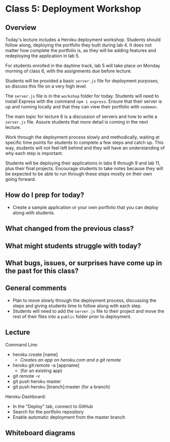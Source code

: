 # Class 5: Deployment Workshop 

## Overview

Today's lecture includes a Heroku deployment workshop. Students should follow along, deploying the portfolio they built during lab 4. It does not matter how complete the portfolio is, as they will be adding features and redeploying the application in lab 5. 

For students enrolled in the daytime track, lab 5 will take place on Monday morning of class 6, with the assignments due before lecture.

Students will be provided a basic `server.js` file for deployment purposes, so discuss this file on a very high level. 

The `server.js` file is in the `workshop` folder for today. Students will need to install Express with the command `npm i express`. Ensure that their server is up and running locally and that they can view their portfolio with `nodemon`.

The main topic for lecture 6 is a discussion of servers and how to write a `server.js` file. Assure students that more detail is coming in the next lecture.

Work through the deployment process slowly and methodically, waiting at specific time points for students to complete a few steps and catch up. This way, students will not feel left behind and they will have an understanding of why each step is important.

Students will be deploying their applications in labs 6 through 9 and lab 11, plus their final projects. Encourage students to take notes because they will be expected to be able to run through these steps mostly on their own going forward.

## How do I prep for today?

- Create a sample application or your own portfolio that you can deploy along with students. 

## What changed from the previous class?

## What might students struggle with today?

## What bugs, issues, or surprises have come up in the past for this class?

## General comments

- Plan to move slowly through the deployment process, discussing the steps and giving students time to follow along with each step. 
- Students will need to add the `server.js` file to their project and move the rest of their files into a `public` folder prior to deployment.

## Lecture

Command Line:
- heroku create [name]
  - *Creates an app on heroku.com and a git remote*
- heroku git:remote -a [appname]
  - (for an existing app)
- git remote -v
- git push heroku master
- git push heroku [branch]:master (for a branch)

Heroku Dashboard:
- In the "Deploy" tab, connect to GitHub
- Search for the portfolio repository
- Enable automatic deployment from the master branch

## Whiteboard diagrams
